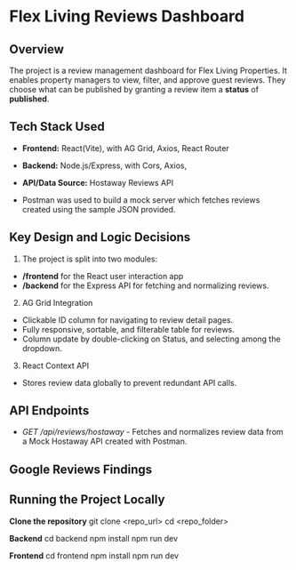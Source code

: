 # Flex Living Reviews Dashboard

## Overview

The project is a review management dashboard for Flex Living Properties. It enables property managers to view, filter, and approve guest reviews. They choose what can be published by granting a review item a **status** of **published**.

## Tech Stack Used

- **Frontend:** React(Vite), with AG Grid, Axios, React Router
- **Backend:** Node.js/Express, with Cors, Axios,
- **API/Data Source:** Hostaway Reviews API

- Postman was used to build a mock server which fetches reviews created using the sample JSON provided.

## Key Design and Logic Decisions

1. The project is split into two modules:

- **/frontend** for the React user interaction app
- **/backend** for the Express API for fetching and normalizing reviews.

2. AG Grid Integration

- Clickable ID column for navigating to review detail pages.
- Fully responsive, sortable, and filterable table for reviews.
- Column update by double-clicking on Status, and selecting among the dropdown.

3. React Context API

- Stores review data globally to prevent redundant API calls.

## API Endpoints

- _GET /api/reviews/hostaway_ - Fetches and normalizes review data from a Mock Hostaway API created with Postman.

## Google Reviews Findings

## Running the Project Locally

**Clone the repository**
git clone <repo_url>
cd <repo_folder>

**Backend**
cd backend
npm install
npm run dev

**Frontend**
cd frontend
npm install
npm run dev
